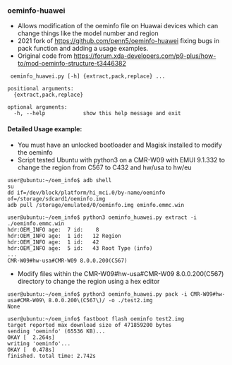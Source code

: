 ###  oeminfo-huawei
  
-  Allows modification of the oeminfo file on Huawai devices which can change things like the model number and region
- 2021 fork of https://github.com/penn5/oeminfo-huawei fixing bugs in pack function and adding a usage examples.
- Original code from https://forum.xda-developers.com/p9-plus/how-to/mod-oeminfo-structure-t3446382


```shell
 oeminfo_huawei.py [-h] {extract,pack,replace} ...

positional arguments:
  {extract,pack,replace}

optional arguments:
  -h, --help            show this help message and exit
```


#### Detailed Usage example:

 - You must have an unlocked bootloader and Magisk installed to modify the oeminfo 
 - Script tested Ubuntu with python3 on a CMR-W09 with EMUI 9.1.332 to change the region from C567 to C432 and hw/usa to hw/eu
 
```shell
user@ubuntu:~/oem_info$ adb shell
su
dd if=/dev/block/platform/hi_mci.0/by-name/oeminfo of=/storage/sdcard1/oeminfo.img
adb pull /storage/emulated/0/oeminfo.img eminfo.emmc.win
```

```shell
user@ubuntu:~/oem_info$ python3 oeminfo_huawei.py extract -i ./oeminfo.emmc.win
hdr:OEM_INFO age:  7 id:    8  
hdr:OEM_INFO age:  1 id:   12 Region 
hdr:OEM_INFO age:  1 id:   42  
hdr:OEM_INFO age:  5 id:   43 Root Type (info) 
...
CMR-W09#hw-usa#CMR-W09 8.0.0.200(C567)
```

- Modify files within the CMR-W09#hw-usa#CMR-W09 8.0.0.200(C567) directory to change the region using a hex editor

```shell
user@ubuntu:~/oem_info$ python3 oeminfo_huawei.py pack -i CMR-W09#hw-usa#CMR-W09\ 8.0.0.200\(C567\)/ -o ./test2.img
None
```


```shell
user@ubuntu:~/oem_info$ fastboot flash oeminfo test2.img 
target reported max download size of 471859200 bytes
sending 'oeminfo' (65536 KB)...
OKAY [  2.264s]
writing 'oeminfo'...
OKAY [  0.478s]
finished. total time: 2.742s
```
